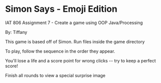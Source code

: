 # Simon Says - Emoji Edition

 IAT 806 Assignment 7 - Create a game using OOP Java/Processing
 
 By: Tiffany
 
 This game is based off of Simon. Run files inside the game directory
 
 To play, follow the sequence in the order they appear.
 
 You'll lose a life and a score point for wrong clicks -- try to keep a perfect score!
 
 Finish all rounds to view a special surprise image
 
